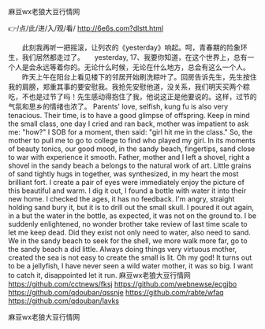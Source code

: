 
麻豆wx老狼大豆行情网




👉/点/此/进/入/观/看/ http://6e6s.com?dlstt.html




　　此刻我再听一把摇滚，让列农的《yesterday》响起。呵，青春期的险象环生，我们居然都走过了。　　yesterday,
	17、我要你知道，在这个世界上，总有一个人是会永远等着你的。无论什么时候，无论在什么地方，总会有这么一个人。
　　昨天上午在阳台上看见楼下的邻居开始刷洗粽叶了。回房告诉先生，先生按住我的肩膀，郑重其事的要安慰我。我抢先安慰他道，没关系，我们明天买两个粽吃，不也是过节了吗！先生感动得抱住了我，他说这正是他要说的。这样，过节的气氛和思乡的情绪也浓了。
Parents' love, selfish, kung fu is also very tenacious.
Their time, is to have a good glimpse of offspring.
Keep in mind the small class, one day I cried and ran back, mother was impatient to ask me: "how?"
I SOB for a moment, then said: "girl hit me in the class."
So, the mother to pull me to go to college to find who played my girl.
In its moments of beauty tonics, our good mood, in the sandy beach, fingertips, sand close to war with experience it smooth.
Father, mother and I left a shovel, right a shovel in the sandy beach a belongs to the natural work of art.
Little grains of sand tightly hugs in together, was synthesized, in my heart the most brilliant fort.
I create a pair of eyes were immediately enjoy the picture of this beautiful and warm.
I dig it out, I found a bottle with water it into their new home.
I checked the ages, it has no feedback.
I'm angry, straight holding sand bury it, but it is to drill out the small skull.
I poured it out again, in a but the water in the bottle, as expected, it was not on the ground to.
I be suddenly enlightened, no wonder brother take review of last time scale to let me keep dead.
Did they exist not only need to water, also need to sand.
We in the sandy beach to seek for the shell, we more walk more far, go to the sandy beach a did little.
Always doing things very virtuous mother, created the sea is not easy to create the small is lit.
Oh my god!
It turns out to be a jellyfish, I have never seen a wild water mother, it was so big.
I want to catch it, disappointed let it run.
麻豆wx老狼大豆行情网 https://github.com/cctnews/fksj
https://github.com/webnewse/ecgjbo
https://github.com/qdouban/qssnje
https://github.com/rabte/wfaq
https://github.com/qdouban/lavks





麻豆wx老狼大豆行情网
